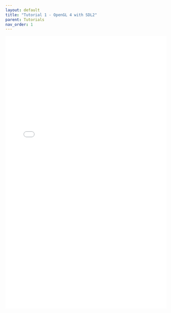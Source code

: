 ```yaml
---
layout: default
title: "Tutorial 1 - OpenGL 4 with SDL2"
parent: Tutorials
nav_order: 1
---
```


<embed src="{{ site.baseurl }}/pdfs/Tutorial%201%20-%20OpenGL%204%20with%20SDL2.pdf" type="application/pdf" width="100%" height="850px"/>